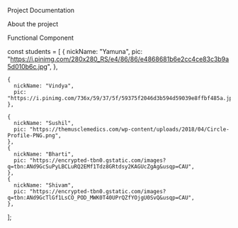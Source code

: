Project Documentation

About the project

Functional Component 
>>>

const students = [
    {
      nickName: "Yamuna",
      pic: "https://i.pinimg.com/280x280_RS/e4/86/86/e4868681b6e2cc4ce83c3b9a5d010b6c.jpg",
    },

    {
      nickName: "Vindya",
      pic: "https://i.pinimg.com/736x/59/37/5f/59375f2046d3b594d59039e8ffbf485a.jpg",
    },

    {
      nickName: "Sushil",
      pic: "https://themusclemedics.com/wp-content/uploads/2018/04/Circle-Profile-PNG.png",
    },
    {
      nickName: "Bharti",
      pic: "https://encrypted-tbn0.gstatic.com/images?q=tbn:ANd9GcSuPyLBCLuRQ2EMf1Tdz8GRtdsy2KAGUcZgAg&usqp=CAU",
    },
    {
      nickName: "Shivam",
      pic: "https://encrypted-tbn0.gstatic.com/images?q=tbn:ANd9GcTlGf1LsCO_POD_MWK0T40UPrQZfYOjgU0SvQ&usqp=CAU",
    },
  ];